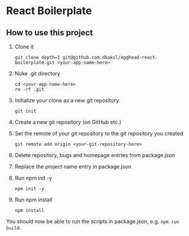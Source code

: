 # React Boilerplate

## How to use this project

1.  Clone it

        git clone depth=1 git@github.com:dkaksl/egghead-react-boilerplate.git <your-app-name-here>

2.  Nuke .git directory

        cd <your-app-name-here>
        rm -rf .git

3.  Initialize your clone as a new git repository

        git init

4.  Create a new git repository (on GitHub etc.)

5.  Set the remote of your git repository to the git repository you created

        git remote add origin <your-git-repository-here>

6.  Delete repository, bugs and homepage entries from package.json
7.  Replace the project name entry in package.json
8.  Run npm init -y

        npm init -y

9.  Run npm install

        npm install

You should now be able to run the scripts in package.json, e.g. `npm run build`.
